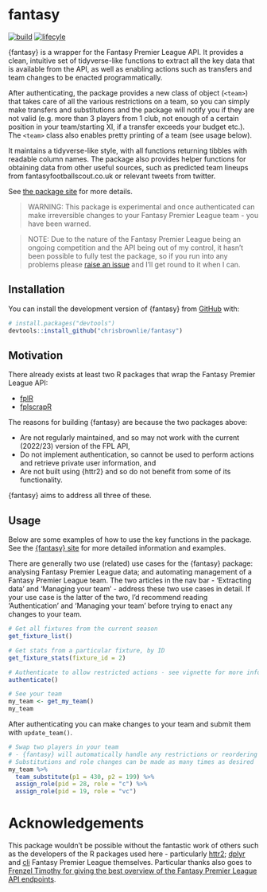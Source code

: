 
<!-- README.md is generated from README.Rmd. Please edit that file -->

# fantasy 

<!-- badges: start -->

[![build](https://github.com/chrisbrownlie/fantasy/actions/workflows/build.yaml/badge.svg)](https://github.com/chrisbrownlie/fantasy/actions/workflows/build.yaml)
[![lifecyle](https://img.shields.io/badge/lifecycle-experimental-orange)](https://lifecycle.r-lib.org/articles/stages.html)
<!-- badges: end -->

{fantasy} is a wrapper for the Fantasy Premier League API. It provides a
clean, intuitive set of tidyverse-like functions to extract all the key
data that is available from the API, as well as enabling actions such as
transfers and team changes to be enacted programmatically.

After authenticating, the package provides a new class of object
(`<team>`) that takes care of all the various restrictions on a team, so
you can simply make transfers and substitutions and the package will
notify you if they are not valid (e.g. more than 3 players from 1 club,
not enough of a certain position in your team/starting XI, if a transfer
exceeds your budget etc.). The `<team>` class also enables pretty
printing of a team (see usage below).

It maintains a tidyverse-like style, with all functions returning
tibbles with readable column names. The package also provides helper
functions for obtaining data from other useful sources, such as
predicted team lineups from fantasyfootballscout.co.uk or relevant
tweets from twitter.

See [the package site](https://chrisbrownlie.github.io/fantasy/) for
more details.

> WARNING: This package is experimental and once authenticated can make
> irreversible changes to your Fantasy Premier League team - you have
> been warned.

> NOTE: Due to the nature of the Fantasy Premier League being an ongoing
> competition and the API being out of my control, it hasn’t been
> possible to fully test the package, so if you run into any problems
> please [raise an
> issue](https://github.com/chrisbrownlie/fantasy/issues) and I’ll get
> round to it when I can.

## Installation

You can install the development version of {fantasy} from
[GitHub](https://github.com/) with:

``` r
# install.packages("devtools")
devtools::install_github("chrisbrownlie/fantasy")
```

## Motivation

There already exists at least two R packages that wrap the Fantasy
Premier League API:

- [fplR](https://ewenme.github.io/fplr/)
- [fplscrapR](https://wiscostret.github.io/fplscrapR/)

The reasons for building {fantasy} are because the two packages above:

- Are not regularly maintained, and so may not work with the current
  (2022/23) version of the FPL API,
- Do not implement authentication, so cannot be used to perform actions
  and retrieve private user information, and
- Are not built using {httr2} and so do not benefit from some of its
  functionality.

{fantasy} aims to address all three of these.

## Usage

Below are some examples of how to use the key functions in the package.
See the [{fantasy} site](https://chrisbrownlie.github.io/fantasy/) for
more detailed information and examples.

There are generally two use (related) use cases for the {fantasy}
package: analysing Fantasy Premier League data; and automating
management of a Fantasy Premier League team. The two articles in the nav
bar - ‘Extracting data’ and ‘Managing your team’ - address these two use
cases in detail. If your use case is the latter of the two, I’d
recommend reading ‘Authentication’ and ‘Managing your team’ before
trying to enact any changes to your team.

``` r
# Get all fixtures from the current season
get_fixture_list()
```

``` r
# Get stats from a particular fixture, by ID
get_fixture_stats(fixture_id = 2)
```

``` r
# Authenticate to allow restricted actions - see vignette for more information
authenticate()
```

``` r
# See your team
my_team <- get_my_team()
my_team
```

After authenticating you can make changes to your team and submit them
with `update_team()`.

``` r
# Swap two players in your team
# - {fantasy} will automatically handle any restrictions or reordering of your team
# Substitutions and role changes can be made as many times as desired
my_team %>%
  team_substitute(p1 = 430, p2 = 199) %>%
  assign_role(pid = 28, role = "c") %>%
  assign_role(pid = 19, role = "vc")
```

# Acknowledgements

This package wouldn’t be possible without the fantastic work of others
such as the developers of the R packages used here - particularly
[httr2](https://github.com/r-lib/httr2);
[dplyr](https://github.com/tidyverse/dplyr) and
[cli](https://github.com/r-lib/cli) Fantasy Premier League themselves.
Particular thanks also goes to [Frenzel Timothy for giving the best
overview of the Fantasy Premier League API
endpoints](https://medium.com/@frenzelts/fantasy-premier-league-api-endpoints-a-detailed-guide-acbd5598eb19).
